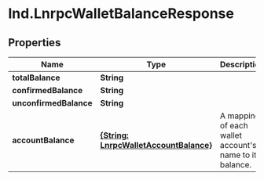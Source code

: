 # lnd.LnrpcWalletBalanceResponse

## Properties

Name | Type | Description | Notes
------------ | ------------- | ------------- | -------------
**totalBalance** | **String** |  | [optional] 
**confirmedBalance** | **String** |  | [optional] 
**unconfirmedBalance** | **String** |  | [optional] 
**accountBalance** | [**{String: LnrpcWalletAccountBalance}**](LnrpcWalletAccountBalance.md) | A mapping of each wallet account&#39;s name to its balance. | [optional] 



